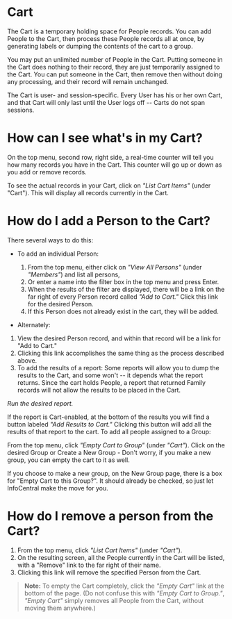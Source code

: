 # Cart

The Cart is a temporary holding space for People records. You can add People to the Cart, then process these People records all at once, by generating labels or dumping the contents of the cart to a group.

You may put an unlimited number of People in the Cart. Putting someone in the Cart does nothing to their record, they are just temporarily assigned to the Cart. You can put someone in the Cart, then remove then without doing any processing, and their record will remain unchanged.

The Cart is user- and session-specific. Every User has his or her own Cart, and that Cart will only last until the User logs off -- Carts do not span sessions.

# How can I see what's in my Cart?

On the top menu, second row, right side, a real-time counter will tell you how many records you have in the Cart. This counter will go up or down as you add or remove records.

To see the actual records in your Cart, click on _"List Cart Items"_ (under "Cart"). This will display all records currently in the Cart.

# How do I add a Person to the Cart?

There several ways to do this:

- To add an individual Person:
  1. From the top menu, either click on _"View All Persons"_ (under _"Members"_) and list all persons,
  2. Or enter a name into the filter box in the top menu and press Enter.
  3. When the results of the filter are displayed, there will be a link on the far right of every Person record called _"Add to Cart."_ Click this link for the desired Person.
  4. If this Person does not already exist in the cart, they will be added.


-  Alternately:
  1. View the desired Person record, and within that record will be a link for "Add to Cart."
  2. Clicking this link accomplishes the same thing as the process described above.
  3. To add the results of a report: Some reports will allow you to dump the results to the Cart, and some won't -- it depends what the report returns. Since the cart holds People, a report that returned Family records will not allow the results to be placed in the Cart.

*Run the desired report.*

If the report is Cart-enabled, at the bottom of the results you will find a button labeled _"Add Results to Cart."_ Clicking this button will add all the results of that report to the cart.
To add all people assigned to a Group:

From the top menu, click _"Empty Cart to Group"_ (under _"Cart"_).
Click on the desired Group or Create a New Group - Don't worry, if you make a new group, you can empty the cart to it as well.

If you choose to make a new group, on the New Group page, there is a box for "Empty Cart to this Group?". It should already be checked, so just let InfoCentral make the move for you.

# How do I remove a person from the Cart?

1. From the top menu, click _"List Cart Items"_ (under _"Cart"_).
2. On the resulting screen, all the People currently in the Cart will be listed, with a "Remove" link to the far right of their name.
3. Clicking this link will remove the specified Person from the Cart.

> **Note:** To empty the Cart completely, click the _"Empty Cart"_ link at the bottom of the page. (Do not confuse this with _"Empty Cart to Group."_, _"Empty Cart"_ simply removes all People from the Cart, without moving them anywhere.)
